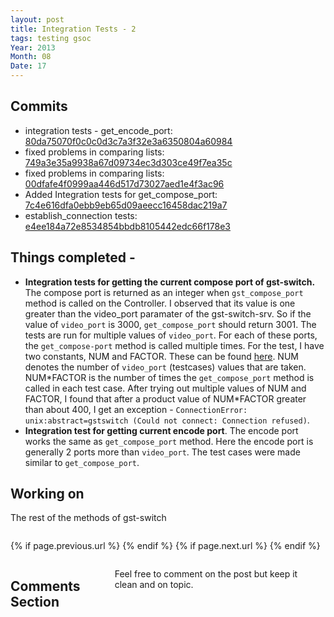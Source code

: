 ```yaml
---
layout: post
title: Integration Tests - 2
tags: testing gsoc
Year: 2013
Month: 08
Date: 17
---
```



<h2>Commits</h2>
<p>
	<ul>
<li>integration tests - get_encode_port: <a href="https://github.com/hyades/gst-switch/commit/80da75070f0c0c0d3c7a3f32e3a6350804a60984">80da75070f0c0c0d3c7a3f32e3a6350804a60984</a></li>
<li>fixed problems in comparing lists: <a href="https://github.com/hyades/gst-switch/commit/749a3e35a9938a67d09734ec3d303ce49f7ea35c">749a3e35a9938a67d09734ec3d303ce49f7ea35c</a></li>
<li>fixed problems in comparing lists: <a href="https://github.com/hyades/gst-switch/commit/00dfafe4f0999aa446d517d73027aed1e4f3ac96">00dfafe4f0999aa446d517d73027aed1e4f3ac96</a></li>
<li>Added Integration tests for get_compose_port: <a href="https://github.com/hyades/gst-switch/commit/7c4e616dfa0ebb9eb65d09aeecc16458dac219a7">7c4e616dfa0ebb9eb65d09aeecc16458dac219a7</a></li>
<li>establish_connection tests: <a href="https://github.com/hyades/gst-switch/commit/e4ee184a72e8534854bbdb8105442edc66f178e3">e4ee184a72e8534854bbdb8105442edc66f178e3</a></li>
</ul>
</p>

<h2>Things completed - </h2>
<p>
	<ul>
		<li>
			<b>Integration tests for getting the current compose port of gst-switch.</b> The compose port is returned as an integer when <code>gst_compose_port</code> method is called on the Controller. I observed that its value is one greater than the video_port paramater of the gst-switch-srv. So if the value of <code>video_port</code> is 3000, <code>get_compose_port</code> should return 3001. The tests are run for multiple values of <code>video_port</code>. For each of these ports, the <code>get_compose-port</code> method is called multiple times. For the test, I have two constants, NUM and FACTOR. These can be found <a href="https://github.com/hyades/gst-switch/blob/python-api/python-api/tests/integrationtests/test_controller.py#L75">here</a>. NUM denotes the number of <code>video_port</code> (testcases) values that are taken. NUM*FACTOR is the number of times the <code>get_compose_port</code> method is called in each test case. After trying out multiple values of NUM and FACTOR, I found that after a product value of NUM*FACTOR greater than about 400, I get an exception - <code>ConnectionError: unix:abstract=gstswitch (Could not connect: Connection refused)</code>. 
		</li>
		<li>
			<b>Integration test for getting current encode port</b>. The encode port works the same as <code>get_compose_port</code> method. Here the encode port is generally 2 ports more than <code>video_port</code>. The test cases were made similar to <code>get_compose_port</code>.
		</li>
	</ul>
</p>
<h2>Working on</h2>
<p>The rest of the methods of gst-switch</p>

<div class="row">	
	<div class="span9 column">
			<p class="pull-right">{% if page.previous.url %} <a href="{{page.previous.url}}" title="Previous Post: {{page.previous.title}}"><i class="icon-chevron-left"></i></a> 	{% endif %}   {% if page.next.url %} 	<a href="{{page.next.url}}" title="Next Post: {{page.next.title}}"><i class="icon-chevron-right"></i></a> 	{% endif %} </p>  
	</div>

</div>

<div class="row">	
    <div class="span9 columns">    
		<h2>Comments Section</h2>
	    <p>Feel free to comment on the post but keep it clean and on topic.</p>	
		<div id="disqus_thread"></div>
		<script type="text/javascript">
			/* * * CONFIGURATION VARIABLES: EDIT BEFORE PASTING INTO YOUR WEBPAGE * * */
			var disqus_shortname = 'aayushahuja'; // required: replace example with your forum shortname
			
			
			/* * * DON'T EDIT BELOW THIS LINE * * */
			(function() {
				var dsq = document.createElement('script'); dsq.type = 'text/javascript'; dsq.async = true;
				dsq.src = 'http://' + disqus_shortname + '.disqus.com/embed.js';
				(document.getElementsByTagName('head')[0] || document.getElementsByTagName('body')[0]).appendChild(dsq);
			})();
		</script>
		<noscript>Please enable JavaScript to view the <a href="http://disqus.com/?ref_noscript">comments powered by Disqus.</a></noscript>
		<a href="http://disqus.com" class="dsq-brlink">blog comments powered by <span class="logo-disqus">Disqus</span></a>
	</div>
</div>

<!-- Twitter -->
<script>!function(d,s,id){var js,fjs=d.getElementsByTagName(s)[0];if(!d.getElementById(id)){js=d.createElement(s);js.id=id;js.src="//platform.twitter.com/widgets.js";fjs.parentNode.insertBefore(js,fjs);}}(document,"script","twitter-wjs");</script>

<!-- Google + -->
<script type="text/javascript">
  (function() {
    var po = document.createElement('script'); po.type = 'text/javascript'; po.async = true;
    po.src = 'https://apis.google.com/js/plusone.js';
    var s = document.getElementsByTagName('script')[0]; s.parentNode.insertBefore(po, s);
  })();
</script>
<!-- Written by hyades -->

